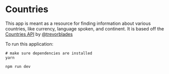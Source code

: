 # Countries

This app is meant as a resource for finding information about various countries,
like currency, language spoken, and continent. It is based off the
[Countries API](https://github.com/trevorblades/countries) by [@trevorblades](https://github.com/trevorblades)

To run this application:

```
# make sure dependencies are installed
yarn

npm run dev
```
